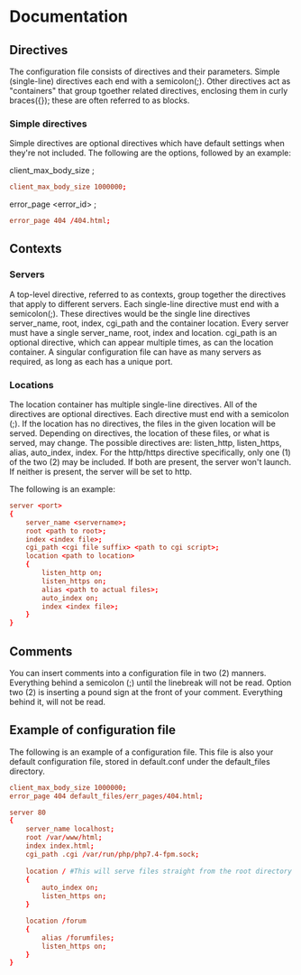 # Documentation

## Directives
The configuration file consists of directives and their parameters. Simple (single-line) directives each end with a semicolon(;). Other directives act as "containers" that group tgoether related directives, enclosing them in curly braces({}); these are often referred to as blocks.

### Simple directives
Simple directives are optional directives which have default settings when they're not included. The following are the options, followed by an example:

client_max_body_size <size in bytes>;

```conf
client_max_body_size 1000000;
```

error_page <error_id> <path to file>;

```conf
error_page 404 /404.html;
```

## Contexts

### Servers
A top-level directive, referred to as contexts, group together the directives that apply to different servers. Each single-line directive must end with a semicolon(;). These directives would be the single line directives server_name, root, index, cgi_path and the container location. Every server must have a single server_name, root, index and location. cgi_path is an optional directive, which can appear multiple times, as can the location container. A singular configuration file can have as many servers as required, as long as each has a unique port.

### Locations
The location container has multiple single-line directives. All of the directives are optional directives. Each directive must end with a semicolon (;). If the location has no directives, the files in the given location will be served. Depending on directives, the location of these files, or what is served, may change. The possible directives are: listen_http, listen_https, alias, auto_index, index. For the http/https directive specifically, only one (1) of the two (2) may be included. If both are present, the server won't launch. If neither is present, the server will be set to http. 

The following is an example:

```conf
server <port>
{
    server_name <servername>;
    root <path to root>;
    index <index file>;
    cgi_path <cgi file suffix> <path to cgi script>;
    location <path to location>
    {
        listen_http on;
        listen_https on;
        alias <path to actual files>;
        auto_index on;
        index <index file>;
    }
}
```

## Comments
You can insert comments into a configuration file in two (2) manners. Everything behind a semicolon (;) until the linebreak will not be read. Option two (2) is inserting a pound sign at the front of your comment. Everything behind it, will not be read.

## Example of configuration file
The following is an example of a configuration file. This file is also your default configuration file, stored in default.conf under the default_files directory.

```conf
client_max_body_size 1000000;
error_page 404 default_files/err_pages/404.html;

server 80
{
    server_name localhost;
    root /var/www/html;
    index index.html;
    cgi_path .cgi /var/run/php/php7.4-fpm.sock;
    
    location / #This will serve files straight from the root directory
    {
        auto_index on;
        listen_https on;
    }

    location /forum
    {
        alias /forumfiles;
        listen_https on;
    }
}
```
